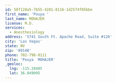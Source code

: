 ```yaml
---
id: 58f128a5-7b55-4281-8116-1d2574f05bbe
first_name: 'Pouya '
last_name: MOHAJER
license: M.D.
services:
  - Anesthesiology
address: '5741 South Ft. Apache Road, Suite #120'
city: 'Las Vegas'
state: NV
zip: '89148'
phone: 702-798-0111
title: 'Pouya  MOHAJER'
_geoloc:
  lng: -115.28485
  lat: 36.049095
---
```

